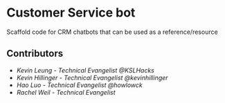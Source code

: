 # Customer Service bot
Scaffold code for CRM chatbots that can be used as a reference/resource

## Contributors
* <i>Kevin Leung - Technical Evangelist @KSLHacks</i>
* <i>Kevin Hillinger - Technical Evangelist @kevinhillinger</i>
* <i>Hao Luo - Technical Evangelist @howlowck</i>
* <i>Rachel Weil - Technical Evangelist</i>